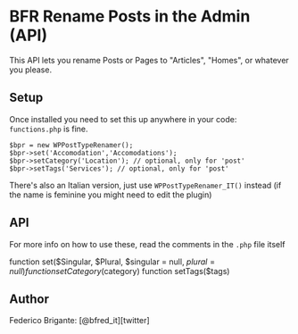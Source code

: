 # BFR Rename Posts in the Admin (API)

This API lets you rename Posts or Pages to "Articles", "Homes", or whatever you please.

## Setup

Once installed you need to set this up anywhere in your code: `functions.php` is fine.

	$bpr = new WPPostTypeRenamer();
	$bpr->set('Accomodation','Accomodations');
	$bpr->setCategory('Location'); // optional, only for 'post'
	$bpr->setTags('Services'); // optional, only for 'post'

There's also an Italian version, just use `WPPostTypeRenamer_IT()` instead (if the name is feminine you might need to edit the plugin)

## API

For more info on how to use these, read the comments in the `.php` file itself

  function set($Singular, $Plural, $singular = null, $plural = null)
	function setCategory($category)
	function setTags($tags)

## Author

Federico Brigante: [@bfred_it][twitter]